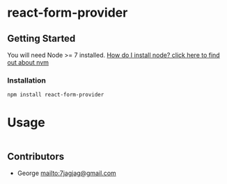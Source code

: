# react-form-provider

## Getting Started

You will need Node >= 7 installed. [How do I install node? click here to find out about nvm](https://github.com/creationix/nvm#installation)

### Installation

```sh
npm install react-form-provider
```

# Usage

```sh

```

## Contributors

* George <mailto:7jagjag@gmail.com>
